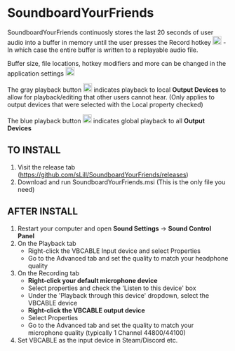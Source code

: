 # SoundboardYourFriends
SoundboardYourFriends continuosly stores the last 20 seconds of user audio into a buffer in memory until the user presses the Record hotkey <img src="https://i.imgur.com/clb0yUN.png" width="20"/> - In which case the entire buffer is written to a replayable audio file. <br/>

Buffer size, file locations, hotkey modifiers and more can be changed in the application settings <img src="https://i.imgur.com/xFbGoPV.png" width="20"/>

The gray playback button <img src="https://i.imgur.com/MNAFpTI.png" width="20"/> indicates playback to local <b>Output Devices</b> to allow for playback/editing that other users cannot hear. (Only applies to output devices that were selected with the Local property checked)

The blue playback button <img src="https://i.imgur.com/MXLZi1N.png" width="20"/> indicates global playback to all <b>Output Devices</b>

<h2>TO INSTALL</h2>

1. Visit the release tab (https://github.com/sLill/SoundboardYourFriends/releases)
2. Download and run SoundboardYourFriends.msi (This is the only file you need)

<h2>AFTER INSTALL</h2>

1. Restart your computer and open <b>Sound Settings</b> &#8594; <b>Sound Control Panel</b>
3. On the Playback tab
	- Right-click the VBCABLE Input device and select Properties
	- Go to the Advanced tab and set the quality to match your headphone quality
4. On the Recording tab
	- <b>Right-click your default microphone device</b> 
	- Select properties and check the 'Listen to this device' box
	- Under the 'Playback through this device' dropdown, select the VBCABLE device 
	- <b>Right-click the VBCABLE output device</b>
	- Select Properties
	- Go to the Advanced tab and set the quality to match your microphone quality (typically 1 Channel 44800/44100)
5. Set VBCABLE as the input device in Steam/Discord etc.

